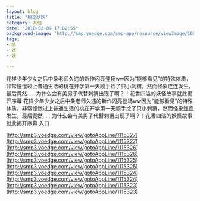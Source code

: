 ```yaml
---
layout: blog
title: "桃之妖妖"
category: 其他
date: "2018-02-09 17:02:55"
background-image: 'http://smp.yoedge.com/smp-app/resource/viewImage/1004019appline.png'
tags:
- 桃
- 妖
- 妖

---
```

花样少年少女之后中条老师久违的新作闪亮登场ww因为“能够看见”的特殊体质，非常憧憬过上普通生活的桃在开学第一天顺手捡了只小刺猬，然而怪象连连发生，最后竟然……为什么会有美男子代替刺猬出现了啊？！花香四溢的妖怪故事就此揭开序幕
花样少年少女之后中条老师久违的新作闪亮登场ww因为“能够看见”的特殊体质，非常憧憬过上普通生活的桃在开学第一天顺手捡了只小刺猬，然而怪象连连发生，最后竟然……为什么会有美男子代替刺猬出现了啊？！花香四溢的妖怪故事就此揭开序幕
入口

[http://smp3.yoedge.com/view/gotoAppLine/1115327](http://smp3.yoedge.com/view/gotoAppLine/1115327)
[http://smp3.yoedge.com/view/gotoAppLine/1115326](http://smp3.yoedge.com/view/gotoAppLine/1115326)
[http://smp3.yoedge.com/view/gotoAppLine/1115325](http://smp3.yoedge.com/view/gotoAppLine/1115325)
[http://smp3.yoedge.com/view/gotoAppLine/1115324](http://smp3.yoedge.com/view/gotoAppLine/1115324)
[http://smp3.yoedge.com/view/gotoAppLine/1115323](http://smp3.yoedge.com/view/gotoAppLine/1115323)

        
